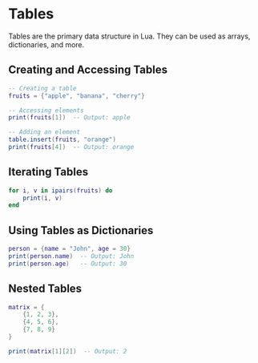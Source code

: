 # Tables

Tables are the primary data structure in Lua. They can be used as arrays, dictionaries, and more.

## Creating and Accessing Tables

```lua
-- Creating a table
fruits = {"apple", "banana", "cherry"}

-- Accessing elements
print(fruits[1])  -- Output: apple

-- Adding an element
table.insert(fruits, "orange")
print(fruits[4])  -- Output: orange
```

## Iterating Tables

```lua
for i, v in ipairs(fruits) do
    print(i, v)
end
```

## Using Tables as Dictionaries

```lua
person = {name = "John", age = 30}
print(person.name)  -- Output: John
print(person.age)   -- Output: 30
```

## Nested Tables

```lua
matrix = {
    {1, 2, 3},
    {4, 5, 6},
    {7, 8, 9}
}

print(matrix[1][2])  -- Output: 2
```

